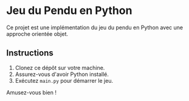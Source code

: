 # Jeu du Pendu en Python

Ce projet est une implémentation du jeu du pendu en Python avec une approche orientée objet.

## Instructions

1. Clonez ce dépôt sur votre machine.
2. Assurez-vous d'avoir Python installé.
3. Exécutez `main.py` pour démarrer le jeu.

Amusez-vous bien !
